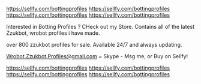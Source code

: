 https://sellfy.com/bottingprofiles
https://sellfy.com/bottingprofiles
https://sellfy.com/bottingprofiles
https://sellfy.com/bottingprofiles







Interested in Botting Profiles ? CHeck out my Store. Contains all of the latest Zzukbot, wrobot profiles i have made.

over 800 zzukbot profiles for sale. Available 24/7 and always updating. 

Wrobot.Zzukbot.Profiles@gmail.com = Skype - Msg me, or Buy on Sellfy!


https://sellfy.com/bottingprofiles
https://sellfy.com/bottingprofiles
https://sellfy.com/bottingprofiles
https://sellfy.com/bottingprofiles
